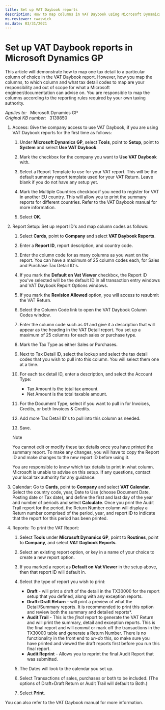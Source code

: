 ```yaml
---
title: Set up VAT Daybook reports
description: How to map columns in VAT Daybook using Microsoft Dynamics GP.
ms.reviewer: cwaswick
ms.date: 03/31/2021
---
```

# Set up VAT Daybook reports in Microsoft Dynamics GP

This article will demonstrate how to map one tax detail to a particular column of choice in the VAT Daybook report. However, how you map the columns, to which column and what tax detail codes to map are your responsibility and out of scope for what a Microsoft engineer/documentation can advise on. You are responsible to map the columns according to the reporting rules required by your own taxing authority.

_Applies to:_ &nbsp; Microsoft Dynamics GP  
_Original KB number:_ &nbsp; 3139850

1. Access: Give the company access to use VAT Daybook, if you are using VAT Daybook reports for the first time as follows:

    1. Under **Microsoft Dynamics GP**, select **Tools**, point to **Setup**, point to **System** and select **Use VAT Daybook**.

    2. Mark the checkbox for the company you want to **Use VAT Daybook** with.

    3. Select a Report Template to use for your VAT report. This will be the default summary report template used for your VAT Return. Leave blank if you do not have any setup yet.

    4. Mark the Multiple Countries checkbox if you need to register for VAT in another EU country. This will allow you to print the summary reports for different countries.  Refer to the VAT Daybook manual for more information.

    5. Select **OK**.

2. Report Setup: Set up report ID's and map column codes as follows:

    1. Select **Cards**, point to **Company** and select **VAT Daybook Reports**.
    2. Enter a **Report ID**, report description, and country code.
    3. Enter the column code for as many columns as you want on the report. You can have a maximum of 25 column codes each, for Sales and Purchase Tax Detail ID's.
    4. If you mark the **Default on Vat Viewer** checkbox, the Report ID you've selected will be the default ID in all transaction entry windows and VAT Daybook Report Options windows.
    5. If you mark the **Revision Allowed** option, you will access to resubmit the VAT Return.
    6. Select the Column Code link to open the VAT Daybook Column Codes window.
    7. Enter the column code such as *01* and give it a description that will appear as the heading in the VAT Detail report. You set up a maximum of 25 columns for each sales or purchase type.
    8. Mark the Tax Type as either Sales or Purchases.
    9. Next to Tax Detail ID, select the lookup and select the tax detail codes that you wish to pull into this column. You will select them one at a time.
    10. For each tax detail ID, enter a description, and select the Account Type:

        - Tax Amount is the total tax amount.
        - Net Amount is the total taxable amount.

    11. For the Document Type, select if you want to pull in for Invoices, Credits, or both Invoices & Credits.
    12. Add more Tax Detail ID's to pull into this column as needed.
    13. Save.

    > [!NOTE]
    > You cannot edit or modify these tax details once you have printed the summary report. To make any changes, you will have to copy the Report ID and make changes to the new report ID before using it.
    >
    > You are responsible to know which tax details to print in what column. Microsoft is unable to advise on this setup. If any questions, contact your local tax authority for any guidance.

3. Calendar: Go to **Cards**, point to **Company** and select **VAT Calendar**. Select the country code, year, Date to Use (choose Document Date, Posting date or Tax date), and define the first and last day of the year and number of periods and select **Calculate**. Once you print the Audit Trail report for the period, the Return Number column will display a Return number comprised of the period, year, and report ID to indicate that the report for this period has been printed.

4. Reports: To print the VAT Report:

    1. Select **Tools** under **Microsoft Dynamics GP**, point to **Routines**, point to **Company**, and select **VAT Daybook Reports**.
    2. Select an existing report option, or key in a name of your choice to create a new report option.
    3. If you marked a report as **Default on Vat Viewer** in the setup above, then that report ID will default in.
    4. Select the type of report you wish to print:

        - **Draft** - will print a draft of the detail in the TX30000 for the report setup that you defined, along with any exception reports.
        - **Draft+Draft Return** - will print a preview of what the Detail/Summary reports. It is recommended to print this option and review both the summary and detailed reports*.
        - **Audit Trail** - This is the *final* report to generate the VAT Return and will print the summary, detail and exception reports. This is the final report and will *commit* or mark off the transactions in the TX30000 table and generate a Return Number. There is no functionality in the front end to *un-do* this, so make sure you have printed and viewed the draft reports first before you run this final report.
        - **Audit Reprint** - Allows you to reprint the final Audit Report that was submitted.

    5. The Dates will look to the calendar you set up.
    6. Select Transactions of sales, purchases or both to be included. (The options of Draft+Draft Return or Audit Trail will default to Both.)
    7.  Select **Print**.

You can also refer to the VAT Daybook manual for more information.
